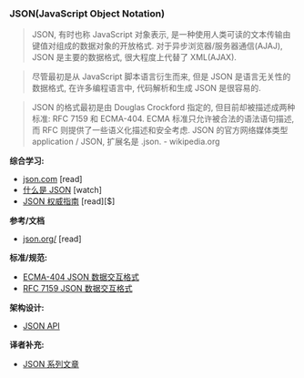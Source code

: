 ### JSON(JavaScript Object Notation)

>JSON, 有时也称 JavaScript 对象表示, 是一种使用人类可读的文本传输由键值对组成的数据对象的开放格式. 对于异步浏览器/服务器通信(AJAJ), JSON 是主要的数据格式, 很大程度上代替了 XML(AJAX).

>尽管最初是从 JavaScript 脚本语言衍生而来, 但是 JSON 是语言无关性的数据格式, 在许多编程语言中, 代码解析和生成 JSON 是很容易的.

>JSON 的格式最初是由 Douglas Crockford 指定的, 但目前却被描述成两种标准: RFC 7159 和 ECMA-404. ECMA 标准只允许被合法的语法语句描述, 而 RFC 则提供了一些语义化描述和安全考虑. JSON 的官方网络媒体类型 application / JSON, 扩展名是 .json. - wikipedia.org

**综合学习:**

* [json.com](https://www.json.com/) [read]
* [什么是 JSON](https://mijingo.com/lessons/what-is-json/) [watch]
* [JSON 权威指南](http://www.amazon.com/Introduction-JavaScript-Object-Notation-Point/dp/1491929480/ref=pd_sim_sbs_14_1) [read][$]

**参考/文档**

* [json.org/](http://json.org/) [read]

**标准/规范:**

* [ECMA-404 JSON 数据交互格式](http://www.ecma-international.org/publications/files/ECMA-ST/ECMA-404.pdf)
* [RFC 7159 JSON 数据交互格式](https://tools.ietf.org/html/rfc7159)

**架构设计:**

* [JSON API](http://jsonapi.org/)

**译者补充:**

* [JSON 系列文章](http://jaskokoyn.com/json-tutorial-series/)